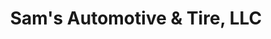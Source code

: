 ---
title: "Sam's Automotive & Tire, LLC"
url: /gatesville/sams-automotive-und-tire-llc/
shop: Autowerkstatt
---